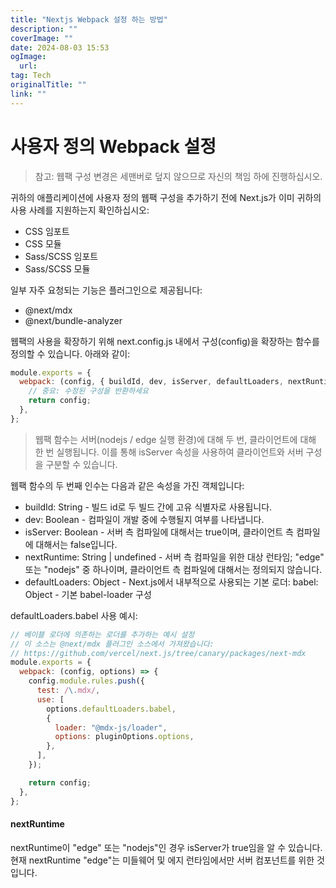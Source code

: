 ```yaml
---
title: "Nextjs Webpack 설정 하는 방법"
description: ""
coverImage: ""
date: 2024-08-03 15:53
ogImage: 
  url: 
tag: Tech
originalTitle: ""
link: ""
---
```




# 사용자 정의 Webpack 설정

> 참고: 웹팩 구성 변경은 세맨버로 덮지 않으므로 자신의 책임 하에 진행하십시오.

귀하의 애플리케이션에 사용자 정의 웹팩 구성을 추가하기 전에 Next.js가 이미 귀하의 사용 사례를 지원하는지 확인하십시오:

- CSS 임포트
- CSS 모듈
- Sass/SCSS 임포트
- Sass/SCSS 모듈

<div class="content-ad"></div>

일부 자주 요청되는 기능은 플러그인으로 제공됩니다:

- @next/mdx
- @next/bundle-analyzer

웹팩의 사용을 확장하기 위해 next.config.js 내에서 구성(config)을 확장하는 함수를 정의할 수 있습니다. 아래와 같이:

```js
module.exports = {
  webpack: (config, { buildId, dev, isServer, defaultLoaders, nextRuntime, webpack }) => {
    // 중요: 수정된 구성을 반환하세요
    return config;
  },
};
```

<div class="content-ad"></div>

> 웹팩 함수는 서버(nodejs / edge 실행 환경)에 대해 두 번, 클라이언트에 대해 한 번 실행됩니다. 이를 통해 isServer 속성을 사용하여 클라이언트와 서버 구성을 구분할 수 있습니다.

웹팩 함수의 두 번째 인수는 다음과 같은 속성을 가진 객체입니다:

- buildId: String - 빌드 id로 두 빌드 간에 고유 식별자로 사용됩니다.
- dev: Boolean - 컴파일이 개발 중에 수행될지 여부를 나타냅니다.
- isServer: Boolean - 서버 측 컴파일에 대해서는 true이며, 클라이언트 측 컴파일에 대해서는 false입니다.
- nextRuntime: String | undefined - 서버 측 컴파일을 위한 대상 런타임; "edge" 또는 "nodejs" 중 하나이며, 클라이언트 측 컴파일에 대해서는 정의되지 않습니다.
- defaultLoaders: Object - Next.js에서 내부적으로 사용되는 기본 로더:
  babel: Object - 기본 babel-loader 구성

defaultLoaders.babel 사용 예시:

<div class="content-ad"></div>

```js
// 베이블 로더에 의존하는 로더를 추가하는 예시 설정
// 이 소스는 @next/mdx 플러그인 소스에서 가져왔습니다:
// https://github.com/vercel/next.js/tree/canary/packages/next-mdx
module.exports = {
  webpack: (config, options) => {
    config.module.rules.push({
      test: /\.mdx/,
      use: [
        options.defaultLoaders.babel,
        {
          loader: "@mdx-js/loader",
          options: pluginOptions.options,
        },
      ],
    });

    return config;
  },
};
```

#### nextRuntime

nextRuntime이 "edge" 또는 "nodejs"인 경우 isServer가 true임을 알 수 있습니다. 현재 nextRuntime "edge"는 미들웨어 및 에지 런타임에서만 서버 컴포넌트를 위한 것입니다.

<div class="content-ad"></div>
